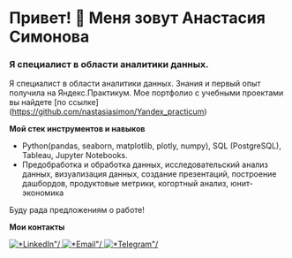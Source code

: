 <div id="header" aling="center">
  <h1>Привет! 👋 Меня зовут Анастасия Симонова</h1>
  <h3>Я специалист в области аналитики данных.</h3>
</div>

Я специалист в области аналитики данных.
Знания и первый опыт получила на Яндекс.Практикум.
Мое портфолио с учебными проектами вы найдете [по ссылке] (https://github.com/nastasiasimon/Yandex_practicum)

**Мой стек инструментов и навыков**
- Python(pandas, seaborn, matplotlib, plotly, numpy), SQL (PostgreSQL), Tableau, Jupyter Notebooks.
- Предобработка и обработка данных, исследовательский анализ данных, визуализация данных, создание презентаций, построение дашбордов, продуктовые метрики, когортный анализ, юнит-экономика

Буду рада предложениям о работе!

**Мои контакты**

<div id=*socials* aling="center">
  <a href="https://www.linkedin.com/in/%D0%B0%D0%BD%D0%B0%D1%81%D1%82%D0%B0%D1%81%D0%B8%D1%8F-%D1%81%D0%B8%D0%BC%D0%BE%D0%BD%D0%BE%D0%B2%D0%B0-0766762bb?lipi=urn%3Ali%3Apage%3Ad_flagship3_profile_view_base_contact_details%3BI7reg7u2SZKyYvO%2FPOnevg%3D%3D">
    <img scr="https://img.shields.io/badge/LinkedIn-blue?style=for-the-badge&logo=linkedin&logoColor=white" alt=*LinkedIn"/>
  </a>
  <a href="nastasiasimon9@gmail.com">
    <img scr="https://img.shields.io/badge/nastasiasimon9%40gmail.com" alt=*Email"/>
  </a>
  <a href="https://t.me/simonastasia">
    <img scr="https://img.shields.io/badge/%20https%3A%2F%2Ft.me%2Fsimonastasia" alt=*Telegram"/>
  </a>
</div>
